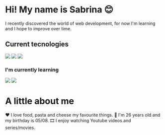 # Hi! My name is Sabrina 😊

I recently discovered the world of web development, for now I'm learning and I hope to improve over time.

## Current tecnologies

<img src="https://img.shields.io/badge/-Javascript-yellow"/>
<img src="https://img.shields.io/badge/-HTML-orange"/>
<img src="https://img.shields.io/badge/-CSS-blue"/>

### I'm currently learning

<img src="https://img.shields.io/badge/-Redux-purple"/>
<img src="https://img.shields.io/badge/-React-blue"/>

# A little about me

❤ I love food, pasta and cheese my favourite things.
🎂 I'm 26 years old and my birthday is 05/08.
🎞 I enjoy watching Youtube videos and series/movies.

